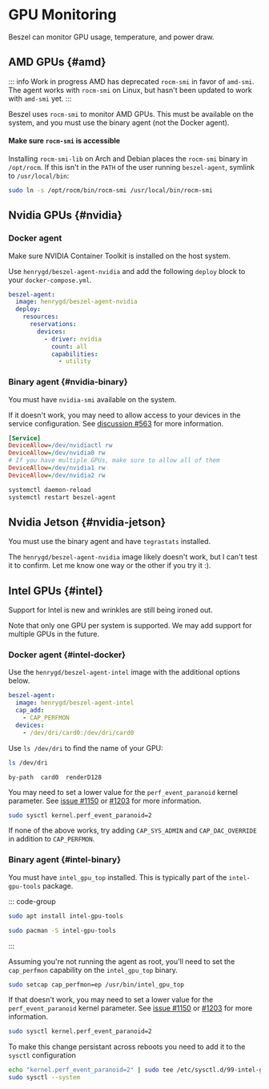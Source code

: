 # GPU Monitoring

Beszel can monitor GPU usage, temperature, and power draw.

## AMD GPUs {#amd}

::: info Work in progress
AMD has deprecated `rocm-smi` in favor of `amd-smi`. The agent works with `rocm-smi` on Linux, but hasn't been updated to work with `amd-smi` yet.
:::

Beszel uses `rocm-smi` to monitor AMD GPUs. This must be available on the system, and you must use the binary agent (not the Docker agent).

#### Make sure <code>rocm-smi</code> is accessible

Installing `rocm-smi-lib` on Arch and Debian places the `rocm-smi` binary in `/opt/rocm`. If this isn't in the `PATH` of the user running `beszel-agent`, symlink to `/usr/local/bin`:

```bash
sudo ln -s /opt/rocm/bin/rocm-smi /usr/local/bin/rocm-smi
```

## Nvidia GPUs {#nvidia}

### Docker agent

Make sure NVIDIA Container Toolkit is installed on the host system.

Use `henrygd/beszel-agent-nvidia` and add the following `deploy` block to your `docker-compose.yml`.

```yaml
beszel-agent:
  image: henrygd/beszel-agent-nvidia
  deploy:
    resources:
      reservations:
        devices:
          - driver: nvidia
            count: all
            capabilities:
              - utility
```

### Binary agent {#nvidia-binary}

You must have `nvidia-smi` available on the system.

If it doesn't work, you may need to allow access to your devices in the service configuration. See [discussion #563](https://github.com/henrygd/beszel/discussions/563#discussioncomment-12230389) for more information.

```ini
[Service]
DeviceAllow=/dev/nvidiactl rw
DeviceAllow=/dev/nvidia0 rw
# If you have multiple GPUs, make sure to allow all of them
DeviceAllow=/dev/nvidia1 rw
DeviceAllow=/dev/nvidia2 rw
```

```bash
systemctl daemon-reload
systemctl restart beszel-agent
```

## Nvidia Jetson {#nvidia-jetson}

You must use the binary agent and have `tegrastats` installed.

The `henrygd/beszel-agent-nvidia` image likely doesn't work, but I can't test it to confirm. Let me know one way or the other if you try it :).

## Intel GPUs {#intel}

Support for Intel is new and wrinkles are still being ironed out.

Note that only one GPU per system is supported. We may add support for multiple GPUs in the future.

### Docker agent {#intel-docker}

Use the `henrygd/beszel-agent-intel` image with the additional options below.

```yaml
beszel-agent:
  image: henrygd/beszel-agent-intel
  cap_add:
    - CAP_PERFMON
  devices:
    - /dev/dri/card0:/dev/dri/card0
```

Use `ls /dev/dri` to find the name of your GPU:

```bash
ls /dev/dri
```

```
by-path  card0  renderD128
```

You may need to set a lower value for the `perf_event_paranoid` kernel parameter. See [issue #1150](https://github.com/henrygd/beszel/issues/1150) or [#1203](https://github.com/henrygd/beszel/issues/1203#issuecomment-3336457430) for more information.

```bash
sudo sysctl kernel.perf_event_paranoid=2
```

If none of the above works, try adding `CAP_SYS_ADMIN` and `CAP_DAC_OVERRIDE` in addition to `CAP_PERFMON`.

### Binary agent {#intel-binary}

You must have `intel_gpu_top` installed. This is typically part of the `intel-gpu-tools` package.

::: code-group

```bash [Debian / Ubuntu]
sudo apt install intel-gpu-tools
```

```bash [Arch]
sudo pacman -S intel-gpu-tools
```

:::

Assuming you're not running the agent as root, you'll need to set the `cap_perfmon` capability on the `intel_gpu_top` binary.

```bash
sudo setcap cap_perfmon=ep /usr/bin/intel_gpu_top
```

If that doesn't work, you may need to set a lower value for the `perf_event_paranoid` kernel parameter. See [issue #1150](https://github.com/henrygd/beszel/issues/1150) or [#1203](https://github.com/henrygd/beszel/issues/1203#issuecomment-3336457430) for more information.

```bash
sudo sysctl kernel.perf_event_paranoid=2
```

To make this change persistant across reboots you need to add it to the `sysctl` configuration

```bash
echo "kernel.perf_event_paranoid=2" | sudo tee /etc/sysctl.d/99-intel-gpu-beszel.conf
sudo sysctl --system
```